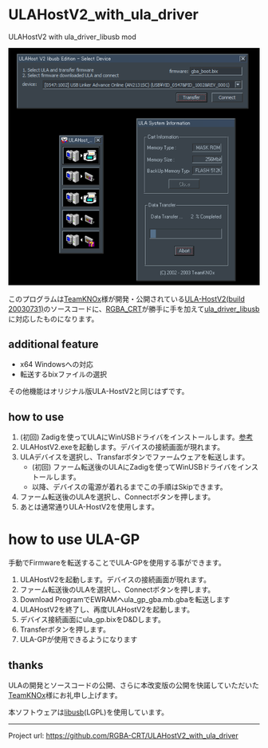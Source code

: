 # ULAHostV2_with_ula_driver
ULAHostV2 with ula_driver_libusb mod

![img](ss.png)

このプログラムは[TeamKNOx](http://www2.teamknox.com/)様が開発・公開されている[ULA-HostV2(build 20030731)](http://www2.teamknox.com/teamknox_old/ula/ula.html)のソースコードに、[RGBA_CRT](https://github.com/RGBA-CRT)が勝手に手を加えて[ula_driver_libusb](https://github.com/RGBA-CRT/ula_driver_libusb)に対応したものになります。

## additional feature
+ x64 Windowsへの対応
+ 転送するbixファイルの選択

その他機能はオリジナル版ULA-HostV2と同じはずです。

## how to use
1. (初回) Zadigを使ってULAにWinUSBドライバをインストールします。[参考](https://github.com/RGBA-CRT/ula_driver_libusb)
1. ULAHostV2.exeを起動します。デバイスの接続画面が現れます。
1. ULAデバイスを選択し、Transfarボタンでファームウェアを転送します。
   + (初回) ファーム転送後のULAにZadigを使ってWinUSBドライバをインストールします。
   + 以降、デバイスの電源が着れるまでこの手順はSkipできます。
1. ファーム転送後のULAを選択し、Connectボタンを押します。
1. あとは通常通りULA-HostV2を使用します。

# how to use ULA-GP
手動でFirmwareを転送することでULA-GPを使用する事ができます。

1. ULAHostV2を起動します。デバイスの接続画面が現れます。
1. ファーム転送後のULAを選択し、Connectボタンを押します。
1. Download ProgramでEWRAMへula_gp_gba.mb.gbaを転送します
1. ULAHostV2を終了し、再度ULAHostV2を起動します。
1. デバイス接続画面にula_gp.bixをD&Dします。
1. Transferボタンを押します。
1. ULA-GPが使用できるようになります

## thanks
ULAの開発とソースコードの公開、さらに本改変版の公開を快諾していただいた[TeamKNOx](http://www2.teamknox.com/)様にお礼申し上げます。

本ソフトウェアは[libusb](https://github.com/libusb/libusb)(LGPL)を使用しています。

----
Project url: https://github.com/RGBA-CRT/ULAHostV2_with_ula_driver
